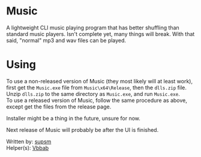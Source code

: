 # Music
A lightweight CLI music playing program that has better shuffling than standard music players. Isn't complete yet, many things will break. With that said, "normal" mp3 and wav files can be played.

# Using
To use a non-released version of Music (they most likely will at least work), first get the `Music.exe` file from `Music\x64\Release`, then the `dlls.zip` file. Unzip `dlls.zip` to the same directory as `Music.exe`, and run `Music.exe`.  
To use a released version of Music, follow the same procedure as above, except get the files from the release page.  

  
Installer might be a thing in the future, unsure for now.  
  
Next release of Music will probably be after the UI is finished.  
  
Written by: [supsm](http://github.com/supsm)  
Helper(s): [Vbbab](http://github.com/Vbbab)  
